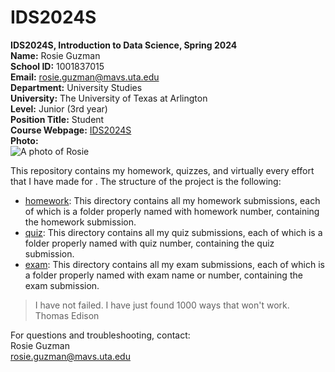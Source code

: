 # IDS2024S

**IDS2024S, Introduction to Data Science, Spring 2024**  
**Name:** Rosie Guzman  
**School ID:** 1001837015   
**Email:** rosie.guzman@mavs.uta.edu    
**Department:** University Studies  
**University:** The University of Texas at Arlington  
**Level:**  Junior (3rd year)  
**Position Title:** Student  
**Course Webpage:** [IDS2024S](www.cdslab.org)  
**Photo:**  
![A photo of Rosie](https://lh4.googleusercontent.com/-K7jvRKlNIJsgPxiouSy6jimwEU8LSStZpPurx6Z3UCIUOybtX6QQLiLMo2Nwtnn_a1gCSCjH8g28tTmHXjrTD5Hga3TNYPJT6SZoaOpoShr8zvWPeBG_V32B6irCZaz_fSNxU3xMhYipRLCpnoPIVs)  

This repository contains my homework, quizzes, and virtually every effort that I have made for <course name>. The structure of the project is the following:  

+ [homework](./hw): This directory contains all my homework submissions, each of which is a folder properly named with homework number, containing the homework submission.  
+ [quiz](./quiz): This directory contains all my quiz submissions, each of which is a folder properly named with quiz number, containing the quiz submission.  
+ [exam](./exam): This directory contains all my exam submissions, each of which is a folder properly named with exam name or number, containing the exam submission.  

> I have not failed. I have just found 1000 ways that won't work.  
> Thomas Edison  

For questions and troubleshooting, contact:  
Rosie Guzman  
rosie.guzman@mavs.uta.edu  

